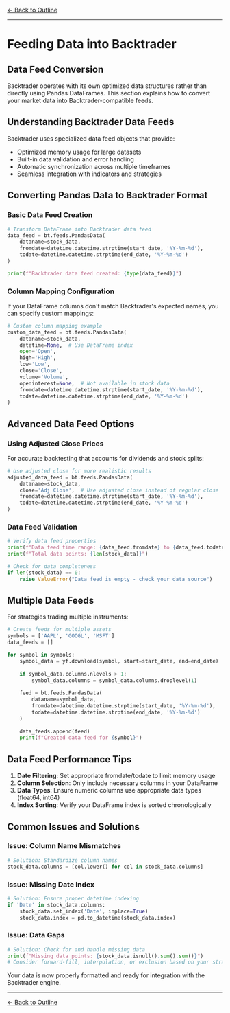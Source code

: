 [← Back to Outline](../outline.md)

---

# Feeding Data into Backtrader

## Data Feed Conversion

Backtrader operates with its own optimized data structures rather than directly using Pandas DataFrames. This section explains how to convert your market data into Backtrader-compatible feeds.

## Understanding Backtrader Data Feeds

Backtrader uses specialized data feed objects that provide:
- Optimized memory usage for large datasets
- Built-in data validation and error handling
- Automatic synchronization across multiple timeframes
- Seamless integration with indicators and strategies

## Converting Pandas Data to Backtrader Format

### Basic Data Feed Creation

```python
# Transform DataFrame into Backtrader data feed
data_feed = bt.feeds.PandasData(
    dataname=stock_data,
    fromdate=datetime.datetime.strptime(start_date, '%Y-%m-%d'),
    todate=datetime.datetime.strptime(end_date, '%Y-%m-%d')
)

print(f"Backtrader data feed created: {type(data_feed)}")
```

### Column Mapping Configuration

If your DataFrame columns don't match Backtrader's expected names, you can specify custom mappings:

```python
# Custom column mapping example
custom_data_feed = bt.feeds.PandasData(
    dataname=stock_data,
    datetime=None,  # Use DataFrame index
    open='Open',
    high='High', 
    low='Low',
    close='Close',
    volume='Volume',
    openinterest=None,  # Not available in stock data
    fromdate=datetime.datetime.strptime(start_date, '%Y-%m-%d'),
    todate=datetime.datetime.strptime(end_date, '%Y-%m-%d')
)
```

## Advanced Data Feed Options

### Using Adjusted Close Prices

For accurate backtesting that accounts for dividends and stock splits:

```python
# Use adjusted close for more realistic results
adjusted_data_feed = bt.feeds.PandasData(
    dataname=stock_data,
    close='Adj Close',  # Use adjusted close instead of regular close
    fromdate=datetime.datetime.strptime(start_date, '%Y-%m-%d'),
    todate=datetime.datetime.strptime(end_date, '%Y-%m-%d')
)
```

### Data Feed Validation

```python
# Verify data feed properties
print(f"Data feed time range: {data_feed.fromdate} to {data_feed.todate}")
print(f"Total data points: {len(stock_data)}")

# Check for data completeness
if len(stock_data) == 0:
    raise ValueError("Data feed is empty - check your data source")
```

## Multiple Data Feeds

For strategies trading multiple instruments:

```python
# Create feeds for multiple assets
symbols = ['AAPL', 'GOOGL', 'MSFT']
data_feeds = []

for symbol in symbols:
    symbol_data = yf.download(symbol, start=start_date, end=end_date)
    
    if symbol_data.columns.nlevels > 1:
        symbol_data.columns = symbol_data.columns.droplevel(1)
    
    feed = bt.feeds.PandasData(
        dataname=symbol_data,
        fromdate=datetime.datetime.strptime(start_date, '%Y-%m-%d'),
        todate=datetime.datetime.strptime(end_date, '%Y-%m-%d')
    )
    
    data_feeds.append(feed)
    print(f"Created data feed for {symbol}")
```

## Data Feed Performance Tips

1. **Date Filtering**: Set appropriate fromdate/todate to limit memory usage
2. **Column Selection**: Only include necessary columns in your DataFrame
3. **Data Types**: Ensure numeric columns use appropriate data types (float64, int64)
4. **Index Sorting**: Verify your DataFrame index is sorted chronologically

## Common Issues and Solutions

### Issue: Column Name Mismatches
```python
# Solution: Standardize column names
stock_data.columns = [col.lower() for col in stock_data.columns]
```

### Issue: Missing Date Index
```python
# Solution: Ensure proper datetime indexing
if 'Date' in stock_data.columns:
    stock_data.set_index('Date', inplace=True)
    stock_data.index = pd.to_datetime(stock_data.index)
```

### Issue: Data Gaps
```python
# Solution: Check for and handle missing data
print(f"Missing data points: {stock_data.isnull().sum().sum()}")
# Consider forward-fill, interpolation, or exclusion based on your strategy
```

Your data is now properly formatted and ready for integration with the Backtrader engine.


---

[← Back to Outline](../outline.md)